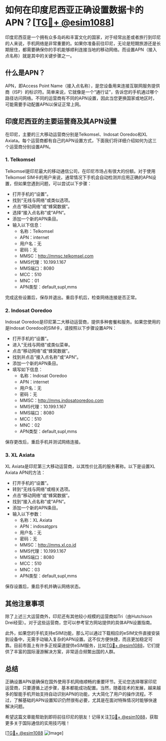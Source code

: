 # 如何在印度尼西亚正确设置数据卡的APN？[[TG💪+ @esim1088](https://t.me/s/esim1088)]

印度尼西亚是一个拥有众多岛屿和丰富文化的国家，对于经常出差或者旅行到印尼的人来说，手机网络是非常重要的。如果你准备前往印尼，无论是短期旅游还是长期居住，都需要确保你的手机能够顺利连接当地的移动网络。而设置APN（接入点名称）就是其中的关键步骤之一。

## 什么是APN？

APN，即Access Point Name（接入点名称），是您设备用来连接互联网服务提供商（ISP）的标识符。简单来说，它就像是一个“通行证”，告诉您的手机通过哪个路径访问网络。不同的运营商有不同的APN设置，因此当您更换国家或地区时，可能需要手动配置APN以保证正常上网。

## 印度尼西亚的主要运营商及其APN设置

在印尼，主要的三大移动运营商分别是Telkomsel、Indosat Ooredoo和XL Axiata。每个运营商都有自己的APN设置方式，下面我们将详细介绍如何为这三个运营商分别设置APN。

### 1. Telkomsel

Telkomsel是印尼最大的移动通信公司，在印尼市场占有很大的份额。对于使用Telkomsel SIM卡的用户来说，通常情况下手机会自动检测并应用正确的APN设置，但如果您遇到问题，可以尝试以下步骤：

- 打开手机的“设置”。
- 找到“无线与网络”或类似选项。
- 点击“移动网络”或“蜂窝数据”。
- 选择“接入点名称”或“APN”。
- 添加一个新的APN条目。
- 输入以下信息：
  - 名称：Telkomsel
  - APN：internet
  - 用户名：无
  - 密码：无
  - MMSC：http://mmsc.telkomsel.com
  - MMS代理：10.199.1.167
  - MMS端口：8080
  - MCC：510
  - MNC：01
  - APN类型：default,supl,mms

完成这些设置后，保存并退出。重启手机后，检查网络连接是否正常。

### 2. Indosat Ooredoo

Indosat Ooredoo是印尼第二大移动运营商，提供多种套餐和服务。如果您使用的是Indosat Ooredoo的SIM卡，请按照以下步骤设置APN：

- 打开手机的“设置”。
- 进入“无线与网络”或类似菜单。
- 点击“移动网络”或“蜂窝数据”。
- 找到并点击“接入点名称”或“APN”。
- 添加一个新的APN条目。
- 填写如下信息：
  - 名称：Indosat Ooredoo
  - APN：internet
  - 用户名：无
  - 密码：无
  - MMSC：http://mms.indosatooredoo.com
  - MMS代理：10.199.1.167
  - MMS端口：8080
  - MCC：510
  - MNC：02
  - APN类型：default,supl,mms

保存更改后，重启手机并测试网络连接。

### 3. XL Axiata

XL Axiata是印尼第三大移动运营商，以其性价比高的服务著称。以下是设置XL Axiata APN的方法：

- 打开手机的“设置”。
- 转到“无线与网络”或相关选项。
- 点击“移动网络”或“蜂窝数据”。
- 找到“接入点名称”或“APN”。
- 添加一个新的APN条目。
- 输入以下参数：
  - 名称：XL Axiata
  - APN：indosatgprs
  - 用户名：无
  - 密码：无
  - MMSC：http://mms.xl.co.id
  - MMS代理：10.199.1.167
  - MMS端口：8080
  - MCC：510
  - MNC：03
  - APN类型：default,supl,mms

保存设置后，重启手机并确认网络状态。

## 其他注意事项

除了上述三大运营商外，印尼还有其他较小规模的运营商如Tri（由Hutchison Drei经营）。对于这些运营商，您可以参考官方网站提供的具体APN设置指南。

此外，如果您的手机支持eSIM功能，那么可以通过下载相应的eSIM文件直接安装到设备中，无需手动输入复杂的APN设置。这不仅方便快捷，而且更加稳定可靠。目前市面上有许多正规渠道提供eSIM服务，比如[TG💪+ @esim1088](https://t.me/s/esim1088)，它们提供了丰富的国际漫游解决方案，非常适合频繁出国的人群。

## 总结

正确设置APN是确保在国外使用手机网络顺畅的重要环节。无论您选择哪家印尼运营商，只要遵循上述步骤，基本都能成功配置。当然，随着技术的发展，越来越多的智能手机开始支持自动识别APN的功能，大大简化了用户的操作流程。不过，了解基础的APN设置知识仍然很有必要，尤其是在面对特殊情况时能够快速解决问题。

希望这篇文章能帮助到即将前往印尼的朋友！记得关注[TG💪+ @esim1088](https://t.me/s/esim1088)，获取更多关于国际通信的实用技巧哦！

[[TG💪+ @esim1088](https://t.me/s/esim1088) ![Image](https://i.postimg.cc/4NQfJmqS/Snipaste-2025-05-13-00-14-12.png)]